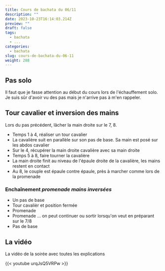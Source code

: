 ```yaml
---
title: Cours de bachata du 06/11
description: ""
date: 2023-10-23T16:14:03.214Z
preview: ""
draft: false
tags:
  - bachata
  - ...
categories:
  - bachata
slug: cours-de-bachata-du-06-11
weight: 288
---
```


## Pas solo

Il faut que je fasse attention au début du cours lors de l'échauffement solo. Je suis sûr d'avoir vu des pas mais je n'arrive pas à m'en rappeler. 

## Tour cavalier et inversion des mains

Lors du pas précédent, lâcher la main droite sur le 7, 8.
- Temps 1 à 4, réaliser un tour cavalier
- La cavalière suit en parallèle sur son pas de base. Sa main est posé sur les abdos cavalier
- Sur le 4, récupérer la main droite cavalière avec sa main droite 
- Temps 5 à 8, faire tourner la cavalière
- La main droite finit au niveau de l'épaule droite de la cavalière, les mains restent en contact
- Au 8, le couple est épaule contre épaule, près à marcher comme lors de la promenade

### Enchaînement *promenade mains inversées*

- Un pas de base
- Tour cavalièr et position fermée
- Promenade
- Promenade ... on peut continuer ou sortir lorsqu'on veut en préparant sur le 7/8
- Pas de base

## La vidéo

La vidéo de la soirée avec toutes les explications

{{< youtube urqJsQ5VRPw >}}
